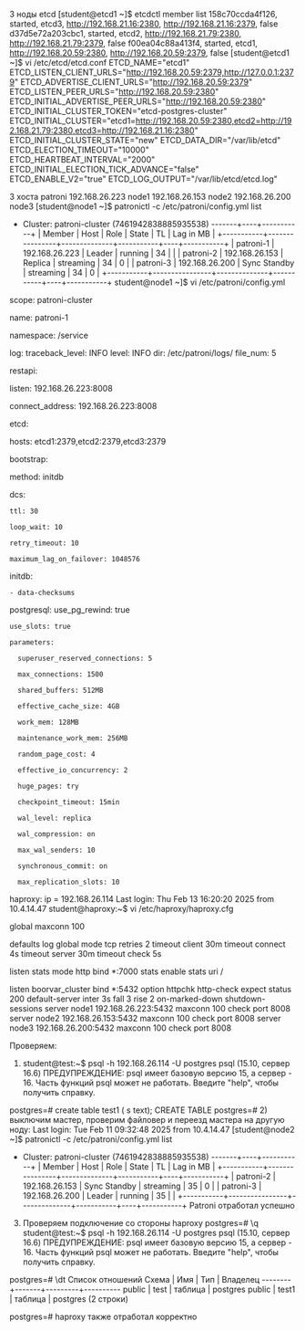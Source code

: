 3 ноды etcd
[student@etcd1 ~]$ etcdctl  member list
158c70ccda4f126, started, etcd3, http://192.168.21.16:2380, http://192.168.21.16:2379, false
d37d5e72a203cbc1, started, etcd2, http://192.168.21.79:2380, http://192.168.21.79:2379, false
f00ea04c88a413f4, started, etcd1, http://192.168.20.59:2380, http://192.168.20.59:2379, false
[student@etcd1 ~]$ vi /etc/etcd/etcd.conf
ETCD_NAME="etcd1"
ETCD_LISTEN_CLIENT_URLS="http://192.168.20.59:2379,http://127.0.0.1:2379"
ETCD_ADVERTISE_CLIENT_URLS="http://192.168.20.59:2379"
ETCD_LISTEN_PEER_URLS="http://192.168.20.59:2380"
ETCD_INITIAL_ADVERTISE_PEER_URLS="http://192.168.20.59:2380"
ETCD_INITIAL_CLUSTER_TOKEN="etcd-postgres-cluster"
ETCD_INITIAL_CLUSTER="etcd1=http://192.168.20.59:2380,etcd2=http://192.168.21.79:2380,etcd3=http://192.168.21.16:2380"
ETCD_INITIAL_CLUSTER_STATE="new"
ETCD_DATA_DIR="/var/lib/etcd"
ETCD_ELECTION_TIMEOUT="10000"
ETCD_HEARTBEAT_INTERVAL="2000"
ETCD_INITIAL_ELECTION_TICK_ADVANCE="false"
ETCD_ENABLE_V2="true"
ETCD_LOG_OUTPUT="/var/lib/etcd/etcd.log"

3 хоста patroni
192.168.26.223  node1
192.168.26.153  node2
192.168.26.200  node3
[student@node1 ~]$ patronictl -c /etc/patroni/config.yml list
+ Cluster: patroni-cluster (7461942838885935538) -------+----+-----------+
| Member    | Host           | Role         | State     | TL | Lag in MB |
+-----------+----------------+--------------+-----------+----+-----------+
| patroni-1 | 192.168.26.223 | Leader       | running   | 34 |           |
| patroni-2 | 192.168.26.153 | Replica      | streaming | 34 |         0 |
| patroni-3 | 192.168.26.200 | Sync Standby | streaming | 34 |         0 |
+-----------+----------------+--------------+-----------+----+-----------+
student@node1 ~]$ vi /etc/patroni/config.yml

scope: patroni-cluster

name: patroni-1

namespace: /service

log:
  traceback_level: INFO
  level: INFO
  dir: /etc/patroni/logs/
  file_num: 5

restapi:

  listen: 192.168.26.223:8008

  connect_address: 192.168.26.223:8008

etcd:

  hosts: etcd1:2379,etcd2:2379,etcd3:2379

bootstrap:

  method: initdb

  dcs:

    ttl: 30

    loop_wait: 10

    retry_timeout: 10

    maximum_lag_on_failover: 1048576

  initdb:

    - data-checksums

  postgresql:
    use_pg_rewind: true

    use_slots: true

    parameters:

      superuser_reserved_connections: 5

      max_connections: 1500

      shared_buffers: 512MB

      effective_cache_size: 4GB

      work_mem: 128MB

      maintenance_work_mem: 256MB

      random_page_cost: 4

      effective_io_concurrency: 2

      huge_pages: try

      checkpoint_timeout: 15min

      wal_level: replica

      wal_compression: on

      max_wal_senders: 10

      synchronous_commit: on

      max_replication_slots: 10

haproxy:
ip = 192.168.26.114 
Last login: Thu Feb 13 16:20:20 2025 from 10.4.14.47
student@haproxy:~$ vi /etc/haproxy/haproxy.cfg

global
    maxconn 100

defaults
    log global
    mode tcp
    retries 2
    timeout client 30m
    timeout connect 4s
    timeout server 30m
    timeout check 5s

listen stats
    mode http
    bind *:7000
    stats enable
    stats uri /

listen boorvar_cluster
    bind *:5432
    option httpchk
    http-check expect status 200
    default-server inter 3s fall 3 rise 2 on-marked-down shutdown-sessions
    server node1 192.168.26.223:5432 maxconn 100 check port 8008
    server node2 192.168.26.153:5432 maxconn 100 check port 8008
    server node3 192.168.26.200:5432 maxconn 100 check port 8008

Проверяем:
1) student@test:~$ psql -h 192.168.26.114 -U postgres                              psql (15.10, сервер 16.6)
ПРЕДУПРЕЖДЕНИЕ: psql имеет базовую версию 15, а сервер - 16.
                Часть функций psql может не работать.
Введите "help", чтобы получить справку.


postgres=# create table test1 ( s text);
CREATE TABLE
postgres=#
2) выключим мастер, проверим файловер и переезд мастера на другую ноду:
Last login: Tue Feb 11 09:32:48 2025 from 10.4.14.47
[student@node2 ~]$ patronictl -c /etc/patroni/config.yml list
+ Cluster: patroni-cluster (7461942838885935538) -------+----+-----------+
| Member    | Host           | Role         | State     | TL | Lag in MB |
+-----------+----------------+--------------+-----------+----+-----------+
| patroni-2 | 192.168.26.153 | Sync Standby | streaming | 35 |         0 |
| patroni-3 | 192.168.26.200 | Leader       | running   | 35 |           |
+-----------+----------------+--------------+-----------+----+-----------+
Patroni отработал успешно
3) Проверяем подключение со стороны haproxy
postgres=# \q
student@test:~$ psql -h 192.168.26.114 -U postgres
psql (15.10, сервер 16.6)
ПРЕДУПРЕЖДЕНИЕ: psql имеет базовую версию 15, а сервер - 16.
                Часть функций psql может не работать.
Введите "help", чтобы получить справку.

postgres=# \dt
          Список отношений
 Схема  |  Имя  |   Тип   | Владелец
--------+-------+---------+----------
 public | test  | таблица | postgres
 public | test1 | таблица | postgres
(2 строки)

postgres=#
haproxy также отработал корректно



 










